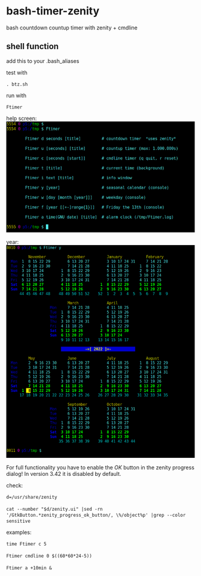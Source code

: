 # bash-timer-zenity
bash countdown countup timer with zenity + cmdline

## shell function
add this to your .bash_aliases

test with
```
. btz.sh
```

run with
```
Ftimer
```

help screen:\
![help](screenshot.png)

year:\
![year](year.png)

For full functionality you have to enable the _OK_ button in the zenity progress dialog! In version 3.42 it is disabled by default.

check:
```
d=/usr/share/zenity

cat --number "$d/zenity.ui" |sed -rn '/GtkButton.*zenity_progress_ok_button/, \%/object%p' |grep --color sensitive
```

examples:
```
time Ftimer c 5

Ftimer cmdline 0 $((60*60*24-5))

Ftimer a +10min &
```
